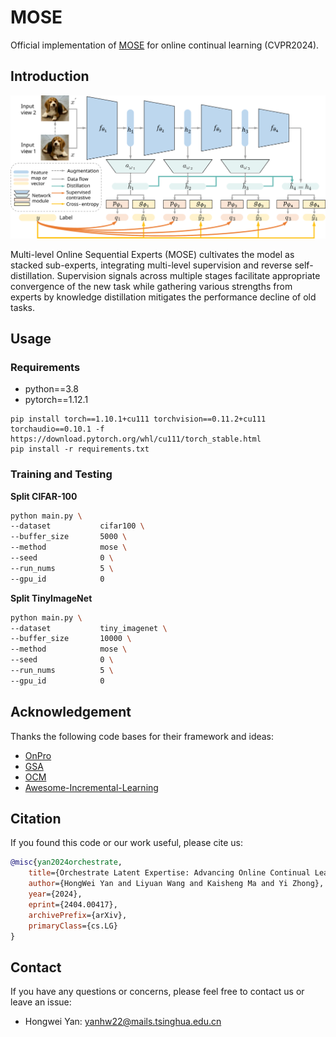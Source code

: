 # MOSE
Official implementation of [MOSE](https://arxiv.org/abs/2404.00417) for online continual learning (CVPR2024).

## Introduction

![MOSE](./assets/mose_v4.svg)

Multi-level Online Sequential Experts (MOSE) cultivates the model as stacked sub-experts, integrating multi-level supervision and reverse self-distillation. Supervision signals across multiple stages facilitate appropriate convergence of the new task while gathering various strengths from experts by knowledge distillation mitigates the performance decline of old tasks.

## Usage
### Requirements
* python==3.8
* pytorch==1.12.1
```
pip install torch==1.10.1+cu111 torchvision==0.11.2+cu111 torchaudio==0.10.1 -f https://download.pytorch.org/whl/cu111/torch_stable.html
pip install -r requirements.txt
```

### Training and Testing
**Split CIFAR-100**

```bash
python main.py \
--dataset           cifar100 \
--buffer_size       5000 \
--method            mose \
--seed              0 \
--run_nums          5 \
--gpu_id            0
```

**Split TinyImageNet**

```bash
python main.py \
--dataset           tiny_imagenet \
--buffer_size       10000 \
--method            mose \
--seed              0 \
--run_nums          5 \
--gpu_id            0
```

## Acknowledgement

Thanks the following code bases for their framework and ideas:
- [OnPro](https://github.com/weilllllls/OnPro)
- [GSA](https://github.com/gydpku/GSA)
- [OCM](https://github.com/gydpku/OCM)
- [Awesome-Incremental-Learning](https://github.com/xialeiliu/Awesome-Incremental-Learning)

## Citation
If you found this code or our work useful, please cite us:

```bibtex
@misc{yan2024orchestrate,
    title={Orchestrate Latent Expertise: Advancing Online Continual Learning with Multi-Level Supervision and Reverse Self-Distillation}, 
    author={HongWei Yan and Liyuan Wang and Kaisheng Ma and Yi Zhong},
    year={2024},
    eprint={2404.00417},
    archivePrefix={arXiv},
    primaryClass={cs.LG}
}
```

## Contact
If you have any questions or concerns, please feel free to contact us or leave an issue:

- Hongwei Yan: yanhw22@mails.tsinghua.edu.cn
